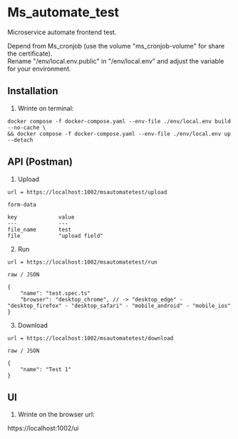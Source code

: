 # Ms_automate_test

Microservice automate frontend test.

Depend from Ms_cronjob (use the volume "ms_cronjob-volume" for share the certificate).\
Rename "/env/local.env.public" in "/env/local.env" and adjust the variable for your environment.

## Installation

1. Wrinte on terminal:

```
docker compose -f docker-compose.yaml --env-file ./env/local.env build --no-cache \
&& docker compose -f docker-compose.yaml --env-file ./env/local.env up --detach
```

## API (Postman)

1. Upload

```
url = https://localhost:1002/msautomatetest/upload

form-data

key             value
---             ---
file_name       test
file            "upload field"
```

2. Run

```
url = https://localhost:1002/msautomatetest/run

raw / JSON

{
    "name": "test.spec.ts"
    "browser": "desktop_chrome", // -> "desktop_edge" - "desktop_firefox" - "desktop_safari" - "mobile_android" - "mobile_ios"
}
```

3. Download

```
url = https://localhost:1002/msautomatetest/download

raw / JSON

{
    "name": "Test 1"
}
```

## UI

1. Wrinte on the browser url:

https://localhost:1002/ui

